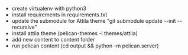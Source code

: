 - create virtualenv with python3
- install requirements in requirements.txt
- update the submodule for Attila theme "git submodule update --init --recursive"
- install attila theme (pelican-themes -i themes/attila)
- add new content to content folder
- run pelican content (cd output && python -m pelican.server)
